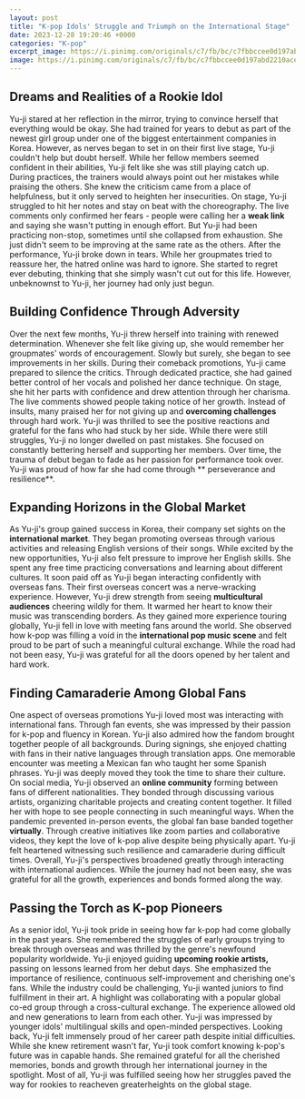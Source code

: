 ```yaml
---
layout: post
title: "K-pop Idols' Struggle and Triumph on the International Stage"
date: 2023-12-28 19:20:46 +0000
categories: "K-pop"
excerpt_image: https://i.pinimg.com/originals/c7/fb/bc/c7fbbccee0d197abd2210acea5b22500.jpg
image: https://i.pinimg.com/originals/c7/fb/bc/c7fbbccee0d197abd2210acea5b22500.jpg
---
```


## Dreams and Realities of a Rookie Idol
Yu-ji stared at her reflection in the mirror, trying to convince herself that everything would be okay. She had trained for years to debut as part of the newest girl group under one of the biggest entertainment companies in Korea. However, as nerves began to set in on their first live stage, Yu-ji couldn't help but doubt herself. 
While her fellow members seemed confident in their abilities, Yu-ji felt like she was still playing catch up. During practices, the trainers would always point out her mistakes while praising the others. She knew the criticism came from a place of helpfulness, but it only served to heighten her insecurities. 
On stage, Yu-ji struggled to hit her notes and stay on beat with the choreography. The live comments only confirmed her fears - people were calling her a **weak link** and saying she wasn't putting in enough effort. But Yu-ji had been practicing non-stop, sometimes until she collapsed from exhaustion. She just didn't seem to be improving at the same rate as the others.
After the performance, Yu-ji broke down in tears. While her groupmates tried to reassure her, the hatred online was hard to ignore. She started to regret ever debuting, thinking that she simply wasn't cut out for this life. However, unbeknownst to Yu-ji, her journey had only just begun.
## Building Confidence Through Adversity 
Over the next few months, Yu-ji threw herself into training with renewed determination. Whenever she felt like giving up, she would remember her groupmates' words of encouragement. Slowly but surely, she began to see improvements in her skills.
During their comeback promotions, Yu-ji came prepared to silence the critics. Through dedicated practice, she had gained better control of her vocals and polished her dance technique. On stage, she hit her parts with confidence and drew attention through her charisma. 
The live comments showed people taking notice of her growth. Instead of insults, many praised her for not giving up and **overcoming challenges** through hard work. Yu-ji was thrilled to see the positive reactions and grateful for the fans who had stuck by her side.
While there were still struggles, Yu-ji no longer dwelled on past mistakes. She focused on constantly bettering herself and supporting her members. Over time, the trauma of debut began to fade as her passion for performance took over. Yu-ji was proud of how far she had come through ** perseverance and resilience**.
## Expanding Horizons in the Global Market
As Yu-ji's group gained success in Korea, their company set sights on the **international market**. They began promoting overseas through various activities and releasing English versions of their songs. 
While excited by the new opportunities, Yu-ji also felt pressure to improve her English skills. She spent any free time practicing conversations and learning about different cultures. It soon paid off as Yu-ji began interacting confidently with overseas fans.
Their first overseas concert was a nerve-wracking experience. However, Yu-ji drew strength from seeing **multicultural audiences** cheering wildly for them. It warmed her heart to know their music was transcending borders.
As they gained more experience touring globally, Yu-ji fell in love with meeting fans around the world. She observed how k-pop was filling a void in the **international pop music scene** and felt proud to be part of such a meaningful cultural exchange. While the road had not been easy, Yu-ji was grateful for all the doors opened by her talent and hard work.
## Finding Camaraderie Among Global Fans   
One aspect of overseas promotions Yu-ji loved most was interacting with international fans. Through fan events, she was impressed by their passion for k-pop and fluency in Korean. Yu-ji also admired how the fandom brought together people of all backgrounds. 
During signings, she enjoyed chatting with fans in their native languages through translation apps. One memorable encounter was meeting a Mexican fan who taught her some Spanish phrases. Yu-ji was deeply moved they took the time to share their culture.
On social media, Yu-ji observed an **online community** forming between fans of different nationalities. They bonded through discussing various artists, organizing charitable projects and creating content together. It filled her with hope to see people connecting in such meaningful ways.
When the pandemic prevented in-person events, the global fan base banded together **virtually**. Through creative initiatives like zoom parties and collaborative videos, they kept the love of k-pop alive despite being physically apart. Yu-ji felt heartened witnessing such resilience and camaraderie during difficult times.
Overall, Yu-ji's perspectives broadened greatly through interacting with international audiences. While the journey had not been easy, she was grateful for all the growth, experiences and bonds formed along the way.
## Passing the Torch as K-pop Pioneers   
As a senior idol, Yu-ji took pride in seeing how far k-pop had come globally in the past years. She remembered the struggles of early groups trying to break through overseas and was thrilled by the genre's newfound popularity worldwide.
Yu-ji enjoyed guiding **upcoming rookie artists,** passing on lessons learned from her debut days. She emphasized the importance of resilience, continuous self-improvement and cherishing one's fans. While the industry could be challenging, Yu-ji wanted juniors to find fulfillment in their art.
A highlight was collaborating with a popular global co-ed group through a cross-cultural exchange. The experience allowed old and new generations to learn from each other. Yu-ji was impressed by younger idols' multilingual skills and open-minded perspectives.
Looking back, Yu-ji felt immensely proud of her career path despite initial difficulties. While she knew retirement wasn't far, Yu-ji took comfort knowing k-pop's future was in capable hands. She remained grateful for all the cherished memories, bonds and growth through her international journey in the spotlight. Most of all, Yu-ji was fulfilled seeing how her struggles paved the way for rookies to reacheven greaterheights on the global stage.